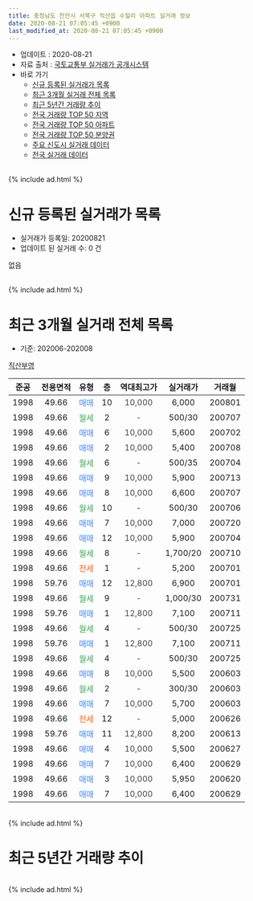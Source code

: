 ```yaml
---
title: 충청남도 천안시 서북구 직산읍 수헐리 아파트 실거래 정보
date: 2020-08-21 07:05:45 +0900
last_modified_at: 2020-08-21 07:05:45 +0900
---
```


* 업데이트 : 2020-08-21
* 자료 출처 : [국토교통부 실거래가 공개시스템](http://rt.molit.go.kr)
* 바로 가기
    * [신규 등록된 실거래가 목록](#신규-등록된-실거래가-목록)
    * [최근 3개월 실거래 전체 목록](#최근-3개월-실거래-전체-목록)
    * [최근 5년간 거래량 추이](#최근-5년간-거래량-추이)
    * [전국 거래량 TOP 50 지역](https://inasie.github.io/apt-trade-info/최근-3개월-전국에서-가장-거래가-많이-발생한-지역)
    * [전국 거래량 TOP 50 아파트](https://inasie.github.io/apt-trade-info/최근-3개월-전국에서-가장-거래가-많이-발생한-아파트)
    * [전국 거래량 TOP 50 분양권](https://inasie.github.io/apt-trade-info/최근-3개월-전국에서-가장-거래가-많이-발생한-분양권)
    * [주요 신도시 실거래 데이터](https://inasie.github.io/apt-trade-info/주요-신도시)
    * [전국 실거래 데이터](https://inasie.github.io/apt-trade-info/전국)
<br>
{% include ad.html %}
<br>

# 신규 등록된 실거래가 목록
* 실거래가 등록일: 20200821
* 업데이트 된 실거래 수: 0 건

없음

<br>
{% include ad.html %}
<br>

# 최근 3개월 실거래 전체 목록
* 기준: 202006-202008


[직산부영](https://search.naver.com/search.naver?query=%EC%B6%A9%EC%B2%AD%EB%82%A8%EB%8F%84+%EC%B2%9C%EC%95%88%EC%8B%9C+%EC%84%9C%EB%B6%81%EA%B5%AC+%EC%A7%81%EC%82%B0%EC%9D%8D+%EC%88%98%ED%97%90%EB%A6%AC+%EC%A7%81%EC%82%B0%EB%B6%80%EC%98%81)

|준공|전용면적|유형|층|역대최고가|실거래가|거래월|
|:---:|:---:|:---:|:---:|:---:|:---:|:---:|
|1998|49.66|<span style="color:#4285f3">매매</span>|10|<span style="color:#444444">10,000</span>|6,000|200801|
|1998|49.66|<span style="color:#34a853">월세</span>|2|<span style="color:#444444">-</span>|500/30|200707|
|1998|49.66|<span style="color:#4285f3">매매</span>|6|<span style="color:#444444">10,000</span>|5,600|200702|
|1998|49.66|<span style="color:#4285f3">매매</span>|2|<span style="color:#444444">10,000</span>|5,400|200708|
|1998|49.66|<span style="color:#34a853">월세</span>|6|<span style="color:#444444">-</span>|500/35|200704|
|1998|49.66|<span style="color:#4285f3">매매</span>|9|<span style="color:#444444">10,000</span>|5,900|200713|
|1998|49.66|<span style="color:#4285f3">매매</span>|8|<span style="color:#444444">10,000</span>|6,600|200707|
|1998|49.66|<span style="color:#34a853">월세</span>|10|<span style="color:#444444">-</span>|500/30|200706|
|1998|49.66|<span style="color:#4285f3">매매</span>|7|<span style="color:#444444">10,000</span>|7,000|200720|
|1998|49.66|<span style="color:#4285f3">매매</span>|12|<span style="color:#444444">10,000</span>|5,900|200704|
|1998|49.66|<span style="color:#34a853">월세</span>|8|<span style="color:#444444">-</span>|1,700/20|200710|
|1998|49.66|<span style="color:#ff5a00">전세</span>|1|<span style="color:#444444">-</span>|5,200|200701|
|1998|59.76|<span style="color:#4285f3">매매</span>|12|<span style="color:#444444">12,800</span>|6,900|200701|
|1998|49.66|<span style="color:#34a853">월세</span>|9|<span style="color:#444444">-</span>|1,000/30|200731|
|1998|59.76|<span style="color:#4285f3">매매</span>|1|<span style="color:#444444">12,800</span>|7,100|200711|
|1998|49.66|<span style="color:#34a853">월세</span>|4|<span style="color:#444444">-</span>|500/30|200725|
|1998|59.76|<span style="color:#4285f3">매매</span>|1|<span style="color:#444444">12,800</span>|7,100|200711|
|1998|49.66|<span style="color:#34a853">월세</span>|4|<span style="color:#444444">-</span>|500/30|200725|
|1998|49.66|<span style="color:#4285f3">매매</span>|8|<span style="color:#444444">10,000</span>|5,500|200603|
|1998|49.66|<span style="color:#34a853">월세</span>|2|<span style="color:#444444">-</span>|300/30|200603|
|1998|49.66|<span style="color:#4285f3">매매</span>|7|<span style="color:#444444">10,000</span>|5,700|200603|
|1998|49.66|<span style="color:#ff5a00">전세</span>|12|<span style="color:#444444">-</span>|5,000|200626|
|1998|59.76|<span style="color:#4285f3">매매</span>|11|<span style="color:#444444">12,800</span>|8,200|200613|
|1998|49.66|<span style="color:#4285f3">매매</span>|4|<span style="color:#444444">10,000</span>|5,500|200627|
|1998|49.66|<span style="color:#4285f3">매매</span>|7|<span style="color:#444444">10,000</span>|6,400|200629|
|1998|49.66|<span style="color:#4285f3">매매</span>|3|<span style="color:#444444">10,000</span>|5,950|200620|
|1998|49.66|<span style="color:#4285f3">매매</span>|7|<span style="color:#444444">10,000</span>|6,400|200629|


<br>
{% include ad.html %}
<br>

# 최근 5년간 거래량 추이


<div style="width:100%;">
    <canvas id="deal_progress" height="200"></canvas>
</div>

<script>
new Chart(document.getElementById("deal_progress"), {
    type: 'line',
    data: {
        labels: ['201508','201509','201510','201511','201512','201601','201602','201603','201604','201605','201606','201607','201608','201609','201610','201611','201612','201701','201702','201703','201704','201705','201706','201707','201708','201709','201710','201711','201712','201801','201802','201803','201804','201805','201806','201807','201808','201809','201810','201811','201812','201901','201902','201903','201904','201905','201906','201907','201908','201909','201910','201911','201912','202001','202002','202003','202004','202005','202006','202007','202008'],
        datasets: [{
            label: '매매',
            pointRadius: 1,
            data: [10, 6, 4, 3, 1, 4, 5, 2, 3, 7, 5, 6, 5, 2, 1, 4, 3, 0, 8, 6, 5, 5, 1, 1, 2, 1, 0, 2, 3, 4, 3, 2, 4, 3, 8, 5, 3, 4, 7, 3, 9, 4, 4, 6, 5, 7, 2, 5, 5, 4, 2, 9, 2, 3, 7, 4, 4, 6, 7, 9, 1],
            borderColor: "rgba(255, 201, 14, 1)",
            backgroundColor: "rgba(255, 201, 14, 0.5)",
            fill: false,
            lineTension: 0
        },{
            label: '전월세',
            pointRadius: 1,
            data: [8, 3, 5, 5, 5, 4, 6, 6, 5, 4, 5, 2, 5, 6, 9, 3, 3, 6, 5, 6, 4, 2, 4, 7, 3, 3, 1, 5, 3, 2, 6, 5, 2, 2, 4, 1, 5, 6, 5, 1, 5, 4, 1, 2, 6, 3, 5, 5, 3, 4, 2, 4, 3, 6, 6, 8, 3, 1, 2, 8, 0],
            borderColor: "rgba(0, 141, 185, 1)",
            backgroundColor: "rgba(0, 141, 185, 0.5)",
            fill: false,
            lineTension: 0
        }
        ]
    },
    options: {
        responsive: true,
        title: {
            display: false
        },
        tooltips: {
            mode: 'index',
            intersect: false
        },
        hover: {
            mode: 'nearest',
            intersect: true
        },
        scales: {
            xAxes: [{
                display: true,
                scaleLabel: {
                    display: true,
                    labelString: '년/월'
                }
            }],
            yAxes: [{
                display: true,
                ticks: {
                    suggestedMin: 0,
                },
                scaleLabel: {
                    display: true,
                    labelString: '실거래 수'
                }
            }]
        }
    }
});

</script>


<br>
{% include ad.html %}
<br>

